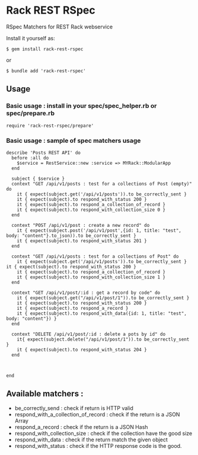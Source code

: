 # Rack REST RSpec 

RSpec Matchers for REST Rack webservice


Install it yourself as:

    $ gem install rack-rest-rspec

or

    $ bundle add 'rack-rest-rspec'

## Usage

### Basic usage : install in your spec/spec_helper.rb or spec/prepare.rb 

    require 'rack-rest-rspec/prepare'

### Basic usage : sample of spec matchers usage

    describe 'Posts REST API' do
      before :all do
        $service = RestService::new :service => MYRack::ModularApp
      end

      subject { $service }
      context "GET /api/v1/posts : test for a collections of Post (empty)" do
        it { expect(subject.get('/api/v1/posts')).to be_correctly_sent }
        it { expect(subject).to respond_with_status 200 }
        it { expect(subject).to respond_a_collection_of_record }
        it { expect(subject).to respond_with_collection_size 0 }
      end

      context "POST /api/v1/post : create a new record" do
        it { expect(subject.post('/api/v1/post',{id: 1, title: "test", body: "content"}.to_json)).to be_correctly_sent }
        it { expect(subject).to respond_with_status 201 }
      end

      context "GET /api/v1/posts : test for a collections of Post" do
        it { expect(subject.get('/api/v1/posts')).to be_correctly_sent }
   	it { expect(subject).to respond_with_status 200 }
        it { expect(subject).to respond_a_collection_of_record }
        it { expect(subject).to respond_with_collection_size 1 }
      end

      context "GET /api/v1/post/:id : get a record by code" do
        it { expect(subject.get("/api/v1/post/1")).to be_correctly_sent }
        it { expect(subject).to respond_with_status 200 }
        it { expect(subject).to respond_a_record }
        it { expect(subject).to respond_with_data({id: 1, title: "test", body: "content"}) }
      end

      context "DELETE /api/v1/post/:id : delete a pots by id" do
        it{ expect(subject.delete("/api/v1/post/1")).to be_correctly_sent }
        it { expect(subject).to respond_with_status 204 }
      end



    end


## Available matchers :

* be_correctly_send : check if return is HTTP valid
* respond_with_a_collection_of_record : check if the return is a JSON Array
* respond_a_record : check if the return is a JSON Hash
* respond_with_collection_size <Integer> : check if the collection have the good size
* respond_with_data <Object> : check if the return match the given object
* respond_with_status <Integer> : check if the HTTP response code is the good.





    

